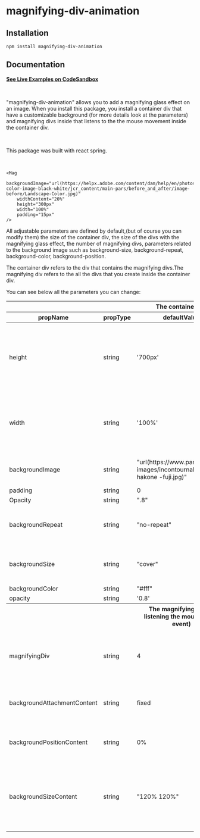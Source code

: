 # magnifying-div-animation

## Installation

`npm install magnifying-div-animation`

## Documentation

<a href="https://codesandbox.io/s/young-darkness-3iq93?file=/package.json">
    <strong> 
         <p>See Live Examples on CodeSandbox</p>
    </strong>
</a>
<br/>
<p>
"magnifying-div-animation" allows you to add a magnifying glass effect on an image. When you install this package, you install a container div that have a customizable background (for more details look at the parameters) and magnifying divs inside that listens to the the mouse movement inside the container div.
</p>
<br/>
<p> This package was built with react spring.</p>
<br/>

    <Mag
    	backgroundImage="url(https://helpx.adobe.com/content/dam/help/en/photoshop/using/convert-color-image-black-white/jcr_content/main-pars/before_and_after/image-before/Landscape-Color.jpg)"
    	widthContent="20%"
    	height="300px"
    	width="100%"
    	padding="15px"
    />

<p>
All adjustable parameters are defined by default,(but of course you can modify them) the size of the container div, the size of the divs with the magnifying glass effect, the number of magnifying divs, parameters related to the background image such as background-size, background-repeat, background-color, background-position.
<p>The container div refers to the div that contains the magnifying divs.The magnifying div refers to the all the divs that you create inside the container div.</p>
<p>You can see below all the parameters you can change:</p>

<table>
    <thead>
        <tr>
            <th></th>
            <th></th>
            <th>The container div</th>
            <th></th>
            <th></th>
        </tr>
        <tr>
            <th>propName</th>
            <th>propType</th>
            <th>defaultValue</th>
            <th>isRequired</th>
            <th>Explanation</th>
        </tr>
    </thead>
    <tbody>
      <tr>
            <td>height</td>
            <td>string</td>
             <td>
            '700px'
            </td>
            <td>Yes</td>
            <td>The parameter allows to set the height of the container div. You should use only values in px, or viewport, but not in %.</td>
        </tr>
        <tr>
            <td>width</td>
            <td>string</td>
            <td>
            '100%'
            </td>
            <td>Yes</td>
            <td>The parameter allows to set the width of the container div. You should use values in px, or viewport, and %.</td>
        </tr>
        <tr>
            <td>backgroundImage</td>
            <td>string</td>
            <td>
            "url(https://www.partir.com/
            images/incontournables/japon-hakone
            -fuji.jpg)"
            </td>
            <td>Yes</td>
            <td>This url is used for the maginifying divs.</td>
        </tr>
         <tr>
            <td>padding</td>
            <td>string</td>
           <td>0</td>
            <td>No</td>
            <td> - </td>
        </tr>
         <tr>
            <td>Opacity</td>
            <td>string</td>
           <td>".8"</td>
            <td>No</td>
            <td> - </td>
        </tr>
         <tr>
            <td>backgroundRepeat</td>
            <td>string</td>
           <td>"no-repeat"</td>
            <td>No</td>
            <td> If you change this parameter it won't affect the magnifying div. </td>
        </tr>
        <tr>
            <td>backgroundSize</td>
            <td>string</td>
           <td>"cover"</td>
            <td>No</td>
            <td> If you change this parameter it won't affect the magnifying div. </td>
        </tr>
          <tr>
            <td>backgroundColor</td>
            <td>string</td>
           <td>"#fff"</td>
            <td>No</td>
            <td> - </td>
        </tr>
          <tr>
            <td>opacity</td>
            <td>string</td>
             <td>
            '0.8'
            </td>
            <td>Yes</td>
            <td> - </td>
        </tr>
        <tr>
            <th></th>
            <th></th>
            <th>The magnifying div (is listening the mouse move event) </th>
            <th></th>
            <th></th>
        </tr>
        <tr>
            <td>magnifyingDiv</td>
            <td>string</td>
            <td>4</td>
            <td>Yes</td>
            <td>This parameter defines the numbers of magnifying divs. Example : magnifyingDiv={1}</td>
        </tr>
         <tr>
            <td>backgroundAttachmentContent</td>
            <td>string</td>
            <td>fixed</td>
            <td>Yes</td>
            <td> If you change this parameter it won't affect the container div. </td>
        </tr>
         <tr>
            <td>backgroundPositionContent</td>
            <td>string</td>
            <td>0%</td>
            <td>No</td>
            <td> If you change this parameter it won't affect the container div.</td>
        </tr>
          <tr>
            <td> backgroundSizeContent</td>
            <td>string</td>
            <td>"120% 120%"</td>
            <td>Yes</td>
            <td> If you change this parameter it won't affect the container div. It is required otherwise you won't get the magnifying div.</td>
        </tr>
    </tbody>
</table>

